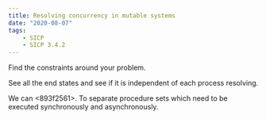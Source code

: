 ```yaml
---
title: Resolving concurrency in mutable systems
date: "2020-08-07"
tags:
    - SICP
    - SICP 3.4.2
---
```


Find the constraints around your problem.

See all the end states and see if it is independent of each process resolving.

We can <893f2561>. To separate procedure sets which need to be executed synchronously and asynchronously.
